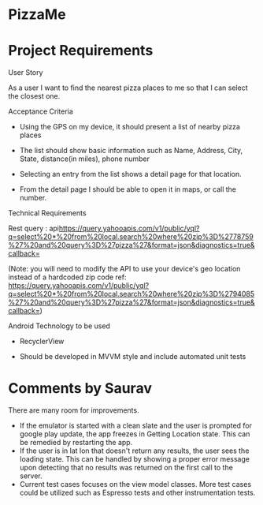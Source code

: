 # PizzaMe
# Project Requirements
User Story

 As a user I want to find the nearest pizza places to me so that I can select the closest one.

 Acceptance Criteria

 *   Using the GPS on my device, it should present a list of nearby pizza places

*   The list should show basic information such as Name, Address, City, State, distance(in miles), phone number

*   Selecting an entry from the list shows a detail page for that location.

*   From the detail page I should be able to open it in maps, or call the number.

 Technical Requirements

 Rest query : api<https://query.yahooapis.com/v1/public/yql?q=select%20*%20from%20local.search%20where%20zip%3D%2778759%27%20and%20query%3D%27pizza%27&format=json&diagnostics=true&callback=>

 (Note: you will need to modify the API to use your device's geo location instead of a hardcoded zip code ref: https://query.yahooapis.com/v1/public/yql?q=select%20*%20from%20local.search%20where%20zip%3D%2794085%27%20and%20query%3D%27pizza%27&format=json&diagnostics=true&callback=)

Android Technology to be used

*   RecyclerView

*   Should be developed in MVVM style and include automated unit tests


# Comments by Saurav
There are many room for improvements. 
- If the emulator is started with a clean slate and the user is prompted for google play update, the app freezes in Getting Location state. This can be remedied by restarting the app.
- If the user is in lat lon that doesn't return any results, the user sees the loading state. This can be handled by showing a proper error message upon detecting that no results was returned on the first call to the server.
- Current test cases focuses on the view model classes. More test cases could be utilized such as Espresso tests and other instrumentation tests.
